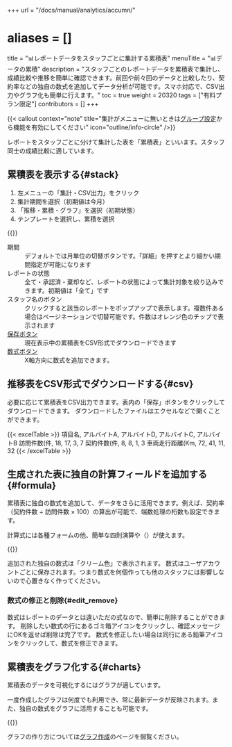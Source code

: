 +++
url = "/docs/manual/analytics/accumn/"
# aliases = []
title = "📊レポートデータをスタッフごとに集計する累積表"
menuTitle = "📊データの累積"
description = "スタッフごとのレポートデータを累積表で集計し、成績比較や推移を簡単に確認できます。前回や前々回のデータと比較したり、契約率などの独自の数式を追加してデータ分析が可能です。スマホ対応で、CSV出力やグラフ化も簡単に行えます。"
toc = true
weight = 20320
tags = ["有料プラン限定"]
contributors = []
+++

{{< callout context="note" title="集計がメニューに無いときは[グループ設定](/docs/manual/initial-setting/setting-group/#optionalFunction)から機能を有効にしてください" icon="outline/info-circle" />}}

レポートをスタッフごとに分けて集計した表を「累積表」といいます。スタッフ同士の成績比較に適しています。

## 累積表を表示する{#stack}

1. 左メニューの「集計・CSV出力」をクリック
2. 集計期間を選択（初期値は今月）
3. 「推移・累積・グラフ」を選択（初期状態）
4. テンプレートを選択し、累積を選択

{{<iTablet filename="img/sumstack" msg="スタッフ同士の成績比較に便利です" alice="pc">}}

<dl class="basic">
<dt>期間</dt>
<dd>デフォルトでは月単位の切替ボタンです。「詳細」を押すとより細かい期間指定が可能になります</dd>
<dt>レポートの状態</dt>
<dd>全て・承認済・棄却など、レポートの状態によって集計対象を絞り込みできます。初期値は「全て」です</dd>
<dt>スタッフ名のボタン</dt>
<dd>クリックすると該当のレポートをポップアップで表示します。複数件ある場合はページネーションで切替可能です。件数はオレンジ色のチップで表示されます</dd>
<dt><a href="#csv">保存ボタン</a></dt>
<dd>現在表示中の累積表をCSV形式でダウンロードできます</dd>
<dt><a href="#formula">数式ボタン</a></dt>
<dd>X軸方向に数式を追加できます。</dd>
</dl>

## 推移表をCSV形式でダウンロードする{#csv}

必要に応じて累積表をCSV出力できます。表内の「保存」ボタンをクリックしてダウンロードできます。
ダウンロードしたファイルはエクセルなどで開くことができます。

{{< excelTable >}}
項目名, アルバイトA, アルバイトD, アルバイトC, アルバイトB
訪問件数(件, 18, 17, 3, 7
契約件数(件, 8, 8, 1, 3
車両走行距離(Km, 72, 41, 11, 32
{{< /excelTable >}}

## 生成された表に独自の計算フィールドを追加する{#formula}

累積表に独自の数式を追加して、データをさらに活用できます。例えば、契約率（契約件数 ÷ 訪問件数 × 100）の算出が可能で、端数処理の桁数も設定できます。

計算式には各種フォームの他、簡単な四則演算や（）が使えます。

{{<iTablet filename="img/make" msg="数式を選びます" alice="pc">}}

追加された独自の数式は「クリーム色」で表示されます。
数式はユーザアカウントごとに保存されます。つまり数式を何個作っても他のスタッフには影響しないので心置きなく作ってください。

### 数式の修正と削除{#edit_remove}

数式はレポートのデータとは違いただの式なので、簡単に削除することができます。
削除したい数式の行にあるゴミ箱アイコンをクリックし、確認メッセージにOKを返せば削除は完了です。
数式を修正したい場合は同行にある鉛筆アイコンをクリックして、数式を修正できます。

## 累積表をグラフ化する{#charts}

累積表のデータを可視化するにはグラフが適しています。

一度作成したグラフは何度でも利用でき、常に最新データが反映されます。また、独自の数式をグラフに活用することも可能です。

{{<iTablet filename="img/stackCharts" msg="累積表のデータを元に棒グラフを作成" alice="pc">}}

グラフの作り方については[グラフ作成](/docs/manual/analytics/chart/)のページを御覧ください。
